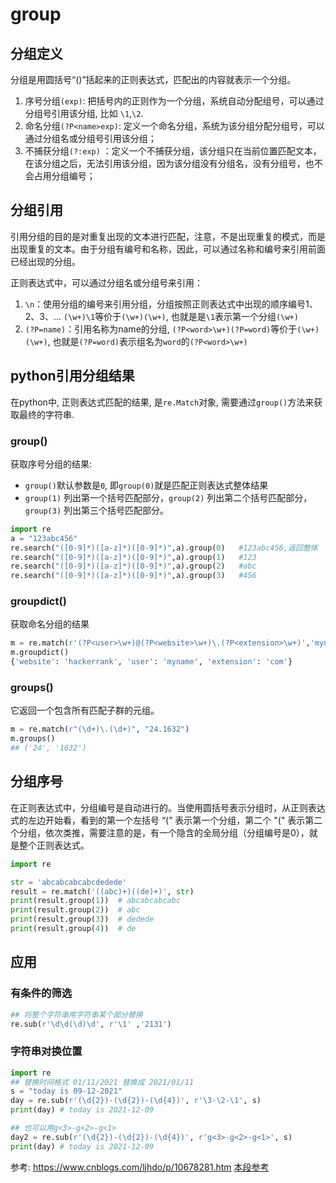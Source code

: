 # group

## 分组定义
分组是用圆括号“()”括起来的正则表达式，匹配出的内容就表示一个分组。

1. 序号分组`(exp)`: 把括号内的正则作为一个分组，系统自动分配组号，可以通过分组号引用该分组, 比如 `\1`,`\2`.
2. 命名分组`(?P<name>exp)`: 定义一个命名分组，系统为该分组分配分组号，可以通过分组名或分组号引用该分组；
3. 不捕获分组`(?:exp)` ：定义一个不捕获分组，该分组只在当前位置匹配文本，在该分组之后，无法引用该分组，因为该分组没有分组名，没有分组号，也不会占用分组编号；


## 分组引用
引用分组的目的是对重复出现的文本进行匹配，注意，不是出现重复的模式，而是出现重复的文本。由于分组有编号和名称，因此，可以通过名称和编号来引用前面已经出现的分组。

正则表达式中，可以通过分组名或分组号来引用：
1. `\n`：使用分组的编号来引用分组，分组按照正则表达式中出现的顺序编号1、2、3、... `(\w+)\1`等价于`(\w+)(\w+)`, 也就是是`\1`表示第一个分组`(\w+)`
2. `(?P=name)`：引用名称为name的分组, `(?P<word>\w+)(?P=word)`等价于`(\w+)(\w+)`, 也就是`(?P=word)`表示组名为`word`的`(?P<word>\w+)`


## python引用分组结果
在python中, 正则表达式匹配的结果, 是`re.Match`对象, 需要通过`group()`方法来获取最终的字符串.

### group()
获取序号分组的结果:
- `group()`默认参数是`0`, 即`group(0)`就是匹配正则表达式整体结果
- `group(1)` 列出第一个括号匹配部分，`group(2)` 列出第二个括号匹配部分，`group(3)` 列出第三个括号匹配部分。


```python
import re
a = "123abc456"
re.search("([0-9]*)([a-z]*)([0-9]*)",a).group(0)   #123abc456,返回整体
re.search("([0-9]*)([a-z]*)([0-9]*)",a).group(1)   #123
re.search("([0-9]*)([a-z]*)([0-9]*)",a).group(2)   #abc
re.search("([0-9]*)([a-z]*)([0-9]*)",a).group(3)   #456
```
### groupdict()
获取命名分组的结果
```python
m = re.match(r'(?P<user>\w+)@(?P<website>\w+)\.(?P<extension>\w+)','myname@hackerrank.com')
m.groupdict()
{'website': 'hackerrank', 'user': 'myname', 'extension': 'com'}
```



### groups()
它返回一个包含所有匹配子群的元组。
```python
m = re.match(r"(\d+)\.(\d+)", "24.1632")
m.groups()
## ('24', '1632')
```

## 分组序号
在正则表达式中，分组编号是自动进行的。当使用圆括号表示分组时，从正则表达式的左边开始看，看到的第一个左括号 “(” 表示第一个分组，第二个 "(" 表示第二个分组，依次类推，需要注意的是，有一个隐含的全局分组（分组编号是0），就是整个正则表达式。
```python
import re

str = 'abcabcabcabcdedede'
result = re.match('((abc)+)((de)+)', str)
print(result.group(1))  # abcabcabcabc
print(result.group(2))  # abc
print(result.group(3))  # dedede
print(result.group(4))  # de
```


## 应用

### 有条件的筛选
```python
## 将整个字符串用字符串某个部分替换
re.sub(r'\d\d(\d)\d', r'\1' ,'2131')
```


### 字符串对换位置
```python
import re
## 替换时间格式 01/11/2021 替换成 2021/01/11
s = "today is 09-12-2021"
day = re.sub(r'(\d{2})-(\d{2})-(\d{4})', r'\3-\2-\1', s)
print(day) # today is 2021-12-09

## 也可以用g<3>-g<2>-g<1>
day2 = re.sub(r'(\d{2})-(\d{2})-(\d{4})', r'g<3>-g<2>-g<1>', s)
print(day) # today is 2021-12-09
```



参考:
https://www.cnblogs.com/ljhdo/p/10678281.htm
[本段参考](https://blog.csdn.net/chr1991/article/details/80945455)